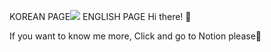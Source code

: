 KOREAN PAGE<a href="https://massive-jury-352.notion.site/Sunwoo-Lim-16fc0ddcfbe98072bfcdd0438d6ca991?pvs=74" target="_blank"><img src="https://img.shields.io/badge/Notion-000000?style=flat-square&logo=Notion&logoColor=white"/></a>
ENGLISH PAGE
Hi there! 👋

If you want to know me more, Click and go to Notion please💫
